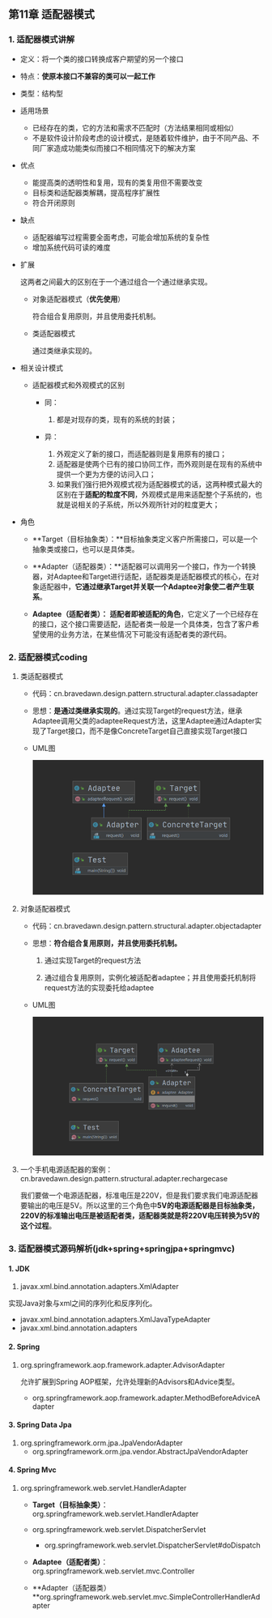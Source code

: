 ## 第11章 适配器模式

### 1. 适配器模式讲解

* 定义：将一个类的接口转换成客户期望的另一个接口

* 特点：**使原本接口不兼容的类可以一起工作**

* 类型：结构型

* 适用场景

  * 已经存在的类，它的方法和需求不匹配时（方法结果相同或相似）
  * 不是软件设计阶段考虑的设计模式，是随着软件维护，由于不同产品、不同厂家造成功能类似而接口不相同情况下的解决方案

* 优点

  * 能提高类的透明性和复用，现有的类复用但不需要改变
  * 目标类和适配器类解耦，提高程序扩展性
  * 符合开闭原则

* 缺点

  * 适配器编写过程需要全面考虑，可能会增加系统的复杂性
  * 增加系统代码可读的难度

* 扩展

  这两者之间最大的区别在于一个通过组合一个通过继承实现。

  * 对象适配器模式（**优先使用**）

    符合组合复用原则，并且使用委托机制。

  * 类适配器模式

    通过类继承实现的。

* 相关设计模式

  * 适配器模式和外观模式的区别

    * 同：

      1. 都是对现存的类，现有的系统的封装；

    * 异：

      1. 外观定义了新的接口，而适配器则是复用原有的接口；
      2. 适配器是使两个已有的接口协同工作，而外观则是在现有的系统中提供一个更为方便的访问入口；
      3. 如果我们强行把外观模式视为适配器模式的话，这两种模式最大的区别在于**适配的粒度不同**，外观模式是用来适配整个子系统的，也就是说相关的子系统，所以外观所针对的粒度更大；
* 角色

  * **Target（目标抽象类）：**目标抽象类定义客户所需接口，可以是一个抽象类或接口，也可以是具体类。

  *  **Adapter（适配器类）：**适配器可以调用另一个接口，作为一个转换器，对Adaptee和Target进行适配，适配器类是适配器模式的核心，在对象适配器中，**它通过继承Target并关联一个Adaptee对象使二者产生联系**。

  * **Adaptee（适配者类）：** **适配者即被适配的角色**，它定义了一个已经存在的接口，这个接口需要适配，适配者类一般是一个具体类，包含了客户希望使用的业务方法，在某些情况下可能没有适配者类的源代码。

### 2. 适配器模式coding

1. 类适配器模式

   * 代码：cn.bravedawn.design.pattern.structural.adapter.classadapter

   * 思想：**是通过类继承实现的**。通过实现Target的request方法，继承Adaptee调用父类的adapteeRequest方法，这里Adaptee通过Adapter实现了Target接口，而不是像ConcreteTarget自己直接实现Target接口

   * UML图

     ![](../../../笔记图片/11/46.png)

2. 对象适配器模式

   * 代码：cn.bravedawn.design.pattern.structural.adapter.objectadapter

   * 思想：**符合组合复用原则，并且使用委托机制。**

     1. 通过实现Target的request方法

     2. 通过组合复用原则，实例化被适配者adaptee；并且使用委托机制将request方法的实现委托给adaptee

   * UML图

     ![](../../../笔记图片/11/47.png)

3. 一个手机电源适配器的案例：cn.bravedawn.design.pattern.structural.adapter.rechargecase

    我们要做一个电源适配器，标准电压是220V，但是我们要求我们电源适配器要输出的电压是5V。所以这里的三个角色中**5V的电源适配器是目标抽象类，220V的标准输出电压是被适配者类，适配器类就是将220V电压转换为5V的这个过程**。

### 3. 适配器模式源码解析(jdk+spring+springjpa+springmvc)

#### 1. JDK

1. javax.xml.bind.annotation.adapters.XmlAdapter

  实现Java对象与xml之间的序列化和反序列化。

  * javax.xml.bind.annotation.adapters.XmlJavaTypeAdapter
  * javax.xml.bind.annotation.adapters

#### 2. Spring

1. org.springframework.aop.framework.adapter.AdvisorAdapter

   允许扩展到Spring AOP框架，允许处理新的Advisors和Advice类型。

   * org.springframework.aop.framework.adapter.MethodBeforeAdviceAdapter

#### 3. Spring Data Jpa

1. org.springframework.orm.jpa.JpaVendorAdapter
   * org.springframework.orm.jpa.vendor.AbstractJpaVendorAdapter

#### 4. Spring Mvc

1. org.springframework.web.servlet.HandlerAdapter

   * **Target（目标抽象类）**：org.springframework.web.servlet.HandlerAdapter

   * org.springframework.web.servlet.DispatcherServlet
     * org.springframework.web.servlet.DispatcherServlet#doDispatch
   * **Adaptee（适配者类）**：org.springframework.web.servlet.mvc.Controller
   * **Adapter（适配器类）**org.springframework.web.servlet.mvc.SimpleControllerHandlerAdapter


